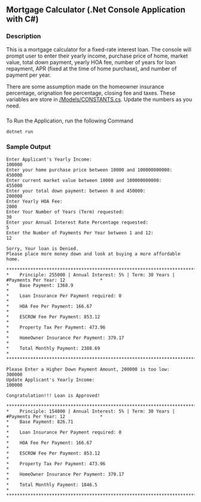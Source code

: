 ## Mortgage Calculator (.Net Console Application with C#)

### Description
This is a mortgage calculator for a fixed-rate interest loan. The console will prompt user to enter their yearly income, purchase price of home, market value, total down payment, yearly HOA fee, number of years for loan repayment, APR (fixed at the time of home purchase), and number of payment per year. 

There are some assumption made on the homeowner insurance percentage, orignation fee percentage, closing fee and taxes. These variables are store in [/Models/CONSTANTS.cs](./mortgage-calculator/Models/CONSTANTS.cs).
Update the numbers as you need. 


### 
To Run the Application, run the following Command

``` bash
dotnet run
```


### Sample Output
``` plaintext
Enter Applicant's Yearly Income:
100000
Enter your home purchase price between 10000 and 100000000000:
450000
Enter current market value between 10000 and 100000000000:
455000
Enter your total down payment: between 0 and 450000:
200000
Enter Yearly HOA Fee:
2000
Enter Your Number of Years (Term) requested:
30
Enter your Annual Interest Rate Percentage requested:
5
Enter the Number of Payments Per Year between 1 and 12:
12

Sorry, Your loan is Denied.
Please place more money down and look at buying a more affordable home.

****************************************************************************************************
*    Principle: 255000 | Annual Interest: 5% | Term: 30 Years | #Payments Per Year: 12             *
*    Base Payment: 1368.9                                                                          *
*    Loan Insurance Per Payment required: 0                                                        *
*    HOA Fee Per Payment: 166.67                                                                   *
*    ESCROW Fee Per Payment: 853.12                                                                *
*    Property Tax Per Payment: 473.96                                                              *
*    HomeOwner Insurance Per Payment: 379.17                                                       *
*    Total Monthly Payment: 2388.69                                                                *
****************************************************************************************************

Please Enter a Higher Down Payment Amount, 200000 is too low:
300000
Update Applicant's Yearly Income:
100000

Congratulation!!! Loan is Approved!

****************************************************************************************************
*    Principle: 154000 | Annual Interest: 5% | Term: 30 Years | #Payments Per Year: 12             *
*    Base Payment: 826.71                                                                          *
*    Loan Insurance Per Payment required: 0                                                        *
*    HOA Fee Per Payment: 166.67                                                                   *
*    ESCROW Fee Per Payment: 853.12                                                                *
*    Property Tax Per Payment: 473.96                                                              *
*    HomeOwner Insurance Per Payment: 379.17                                                       *
*    Total Monthly Payment: 1846.5                                                                 *
****************************************************************************************************
```
 

